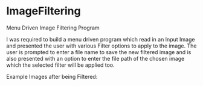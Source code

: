 # ImageFiltering

Menu Driven Image Filtering Program 

I was required to build a menu driven program which read in an Input Image and presented the user with various Filter options to apply to the image.
The user is prompted to enter a file name to save the new filtered image and is also presented with an option to enter the file path of the chosen image which the selected filter 
will be applied too.

Example Images after being Filtered: 





